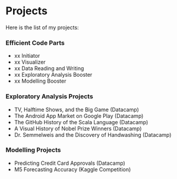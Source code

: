 # Projects
Here is the list of my projects:

### Efficient Code Parts
- xx Initiator
- xx Visualizer
- xx Data Reading and Writing
- xx Exploratory Analysis Booster
- xx Modelling Booster

### Exploratory Analysis Projects
- TV, Halftime Shows, and the Big Game (Datacamp)
- The Android App Market on Google Play (Datacamp)
- The GitHub History of the Scala Language (Datacamp)
- A Visual History of Nobel Prize Winners (Datacamp)
- Dr. Semmelweis and the Discovery of Handwashing (Datacamp)

### Modelling Projects
- Predicting Credit Card Approvals (Datacamp)
- M5 Forecasting Accuracy (Kaggle Competition)

